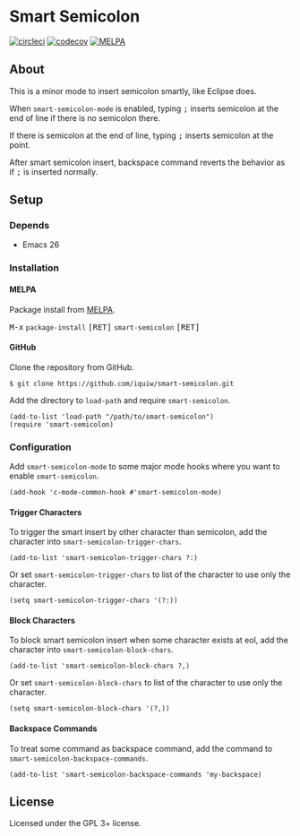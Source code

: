 Smart Semicolon
===============

[![circleci](https://circleci.com/gh/iquiw/smart-semicolon.svg?style=svg)](https://circleci.com/gh/iquiw/smart-semicolon)
[![codecov](https://codecov.io/gh/iquiw/smart-semicolon/branch/master/graph/badge.svg)](https://codecov.io/gh/iquiw/smart-semicolon)
[![MELPA](https://melpa.org/packages/smart-semicolon-badge.svg)](https://melpa.org/#/smart-semicolon)

About
-----

This is a minor mode to insert semicolon smartly, like Eclipse does.

When `smart-semicolon-mode` is enabled, typing <kbd>;</kbd> inserts
semicolon at the end of line if there is no semicolon there.

If there is semicolon at the end of line, typing <kbd>;</kbd> inserts
semicolon at the point.

After smart semicolon insert, backspace command reverts the behavior as if
<kbd>;</kbd> is inserted normally.


Setup
-----

### Depends ###

* Emacs 26

### Installation ###

#### MELPA ####

Package install from [MELPA](https://melpa.org).

<kbd>M-x</kbd> `package-install` <kbd>[RET]</kbd> `smart-semicolon` <kbd>[RET]</kbd>

#### GitHub ####

Clone the repository from GitHub.

``` console
$ git clone https://github.com/iquiw/smart-semicolon.git
```

Add the directory to `load-path` and require `smart-semicolon`.

``` emacs-lisp
(add-to-list 'load-path "/path/to/smart-semicolon")
(require 'smart-semicolon)
```

### Configuration ###

Add `smart-semicolon-mode` to some major mode hooks where you want to
enable `smart-semicolon`.

``` emacs-lisp
(add-hook 'c-mode-common-hook #'smart-semicolon-mode)
```

#### Trigger Characters ####

To trigger the smart insert by other character than semicolon, add the
character into `smart-semicolon-trigger-chars`.

``` emacs-lisp
(add-to-list 'smart-semicolon-trigger-chars ?:)
```

Or set `smart-semicolon-trigger-chars` to list of the character to use only
the character.

``` emacs-lisp
(setq smart-semicolon-trigger-chars '(?:))
```

#### Block Characters ####

To block smart semicolon insert when some character exists at eol, add the
character into `smart-semicolon-block-chars`.

``` emacs-lisp
(add-to-list 'smart-semicolon-block-chars ?,)
```

Or set `smart-semicolon-block-chars` to list of the character to use only
the character.

``` emacs-lisp
(setq smart-semicolon-block-chars '(?,))
```

#### Backspace Commands ####

To treat some command as backspace command, add the command to
`smart-semicolon-backspace-commands`.

``` emacs-lisp
(add-to-list 'smart-semicolon-backspace-commands 'my-backspace)
```

License
-------

Licensed under the GPL 3+ license.
